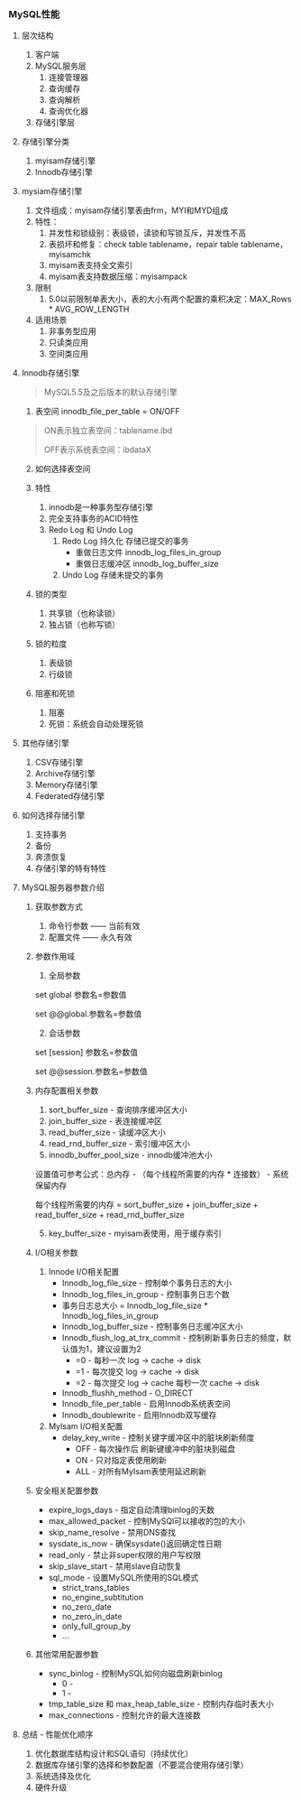 ### MySQL性能
1. 层次结构
    1. 客户端
    2. MySQL服务层
        1. 连接管理器
        2. 查询缓存
        3. 查询解析
        4. 查询优化器
    3. 存储引擎层
2. 存储引擎分类
    1. myisam存储引擎
    2. Innodb存储引擎

3. mysiam存储引擎
    1. 文件组成：myisam存储引擎表由frm，MYI和MYD组成
    2. 特性：
        1. 并发性和锁级别：表级锁，读锁和写锁互斥，并发性不高
        2. 表损坏和修复：check table tablename，repair table tablename，myisamchk
        3. myisam表支持全文索引
        4. myisam表支持数据压缩：myisampack
    3. 限制
        1. 5.0以前限制单表大小，表的大小有两个配置的乘积决定：MAX_Rows * AVG_ROW_LENGTH
    4. 适用场景
        1. 非事务型应用
        2. 只读类应用
        3. 空间类应用

4. Innodb存储引擎
    > MySQL5.5及之后版本的默认存储引擎

    1. 表空间 innodb_file_per_table = ON/OFF
    
    >ON表示独立表空间：tablename.ibd
    >
    >OFF表示系统表空间：ibdataX

    2. 如何选择表空间

    3. 特性
        1. innodb是一种事务型存储引擎
        2. 完全支持事务的ACID特性
        3. Redo Log 和 Undo Log
            1. Redo Log 持久化 存储已提交的事务
                - 重做日志文件 innodb_log_files_in_group
                - 重做日志缓冲区 innodb_log_buffer_size
            1. Undo Log 存储未提交的事务
    
    4. 锁的类型
        1. 共享锁（也称读锁）
        2. 独占锁（也称写锁）

    5. 锁的粒度
        1. 表级锁
        2. 行级锁

    6. 阻塞和死锁
        1. 阻塞
        2. 死锁：系统会自动处理死锁

5. 其他存储引擎
    1. CSV存储引擎
    3. Archive存储引擎
    4. Memory存储引擎
    5. Federated存储引擎

6. 如何选择存储引擎
    1. 支持事务
    2. 备份
    3. 奔溃恢复
    4. 存储引擎的特有特性

7. MySQL服务器参数介绍
    1. 获取参数方式
        1. 命令行参数 —— 当前有效
        2. 配置文件 —— 永久有效
    
    2. 参数作用域
        1. 全局参数

        set global 参数名=参数值

        set @@global.参数名=参数值

        2. 会话参数

        set [session] 参数名=参数值

        set @@session.参数名=参数值

    3. 内存配置相关参数
        1. sort_buffer_size - 查询排序缓冲区大小
        2. join_buffer_size - 表连接缓冲区
        3. read_buffer_size - 读缓冲区大小
        4. read_rnd_buffer_size - 索引缓冲区大小
        5. innodb_buffer_pool_size - innodb缓冲池大小
        
        设置值可参考公式：总内存 - （每个线程所需要的内存 * 连接数） - 系统保留内存

        每个线程所需要的内存 = sort_buffer_size + join_buffer_size + read_buffer_size + read_rnd_buffer_size

        5. key_buffer_size - myisam表使用，用于缓存索引

    4. I/O相关参数
        1. Innode I/O相关配置
            - Innodb_log_file_size - 控制单个事务日志的大小
            - Innodb_log_files_in_group - 控制事务日志个数
            - 事务日志总大小 = Innodb_log_file_size * Innodb_log_files_in_group
            - Innodb_log_buffer_size - 控制事务日志缓冲区大小
            - Innodb_flush_log_at_trx_commit - 控制刷新事务日志的频度，默认值为1，建议设置为2
                - =0 - 每秒一次 log -> cache -> disk
                - =1 - 每次提交 log -> cache -> disk
                - =2 - 每次提交 log -> cache 每秒一次 cache -> disk
            - Innodb_flushh_method - O_DIRECT
            - Innodb_file_per_table - 启用Innodb系统表空间
            - Innodb_doublewrite - 启用Innodb双写缓存
        2. MyIsam I/O相关配置
            - delay_key_write - 控制关键字缓冲区中的脏块刷新频度
                - OFF - 每次操作后 刷新键缓冲中的脏块到磁盘
                - ON - 只对指定表使用刷新
                - ALL - 对所有MyIsam表使用延迟刷新

    5. 安全相关配置参数
        - expire_logs_days - 指定自动清理binlog的天数
        - max_allowed_packet - 控制MySQl可以接收的包的大小
        - skip_name_resolve - 禁用DNS查找
        - sysdate_is_now - 确保sysdate()返回确定性日期
        - read_only - 禁止非super权限的用户写权限
        - skip_slave_start - 禁用slave自动恢复
        - sql_mode - 设置MySQL所使用的SQL模式
            - strict_trans_tables
            - no_engine_subtitution
            - no_zero_date
            - no_zero_in_date
            - only_full_group_by
            - ...

    6. 其他常用配置参数
        - sync_binlog - 控制MySQL如何向磁盘刷新binlog
            - 0 - 
            - 1 - 
        - tmp_table_size 和 max_heap_table_size - 控制内存临时表大小
        - max_connections - 控制允许的最大连接数

8. 总结 - 性能优化顺序
    1. 优化数据库结构设计和SQL语句（持续优化）
    2. 数据库存储引擎的选择和参数配置（不要混合使用存储引擎）
    3. 系统选择及优化
    4. 硬件升级